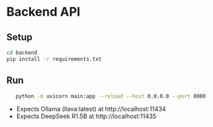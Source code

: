 # Backend API

## Setup

```bash
cd backend
pip install -r requirements.txt
```

## Run

```bash
   python -m uvicorn main:app --reload --host 0.0.0.0 --port 8000
```

- Expects Ollama (llava:latest) at http://localhost:11434
- Expects DeepSeek R1.5B at http://localhost:11435
